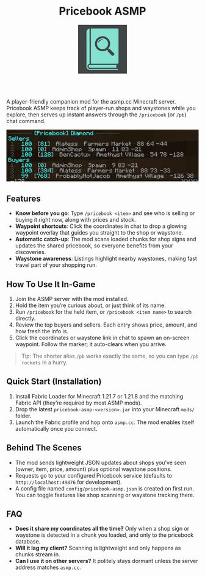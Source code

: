 

<h1 align="center">Pricebook ASMP</h1>
<p align="center">

  <img src="src/main/resources/assets/pricebook-asmp/icon.png " alt="Screenshot" width="128px">
</p>

<br></br>

A player-friendly companion mod for the asmp.cc Minecraft server. Pricebook ASMP keeps track of player-run shops and waystones while you explore, then serves up instant answers through the `/pricebook` (or `/pb`) chat command.

![Price lookup screenshot](docs/images/pricebook-command.png)

## Features
- **Know before you go**: Type `/pricebook <item>` and see who is selling or buying it right now, along with prices and stock.
- **Waypoint shortcuts**: Click the coordinates in chat to drop a glowing waypoint overlay that guides you straight to the shop or waystone.
- **Automatic catch-up**: The mod scans loaded chunks for shop signs and updates the shared pricebook, so everyone benefits from your discoveries.
- **Waystone awareness**: Listings highlight nearby waystones, making fast travel part of your shopping run.

## How To Use It In-Game
1. Join the ASMP server with the mod installed.
2. Hold the item you’re curious about, or just think of its name.
3. Run `/pricebook` for the held item, or `/pricebook <item name>` to search directly.
4. Review the top buyers and sellers. Each entry shows price, amount, and how fresh the info is.
5. Click the coordinates or waystone link in chat to spawn an on-screen waypoint. Follow the marker; it auto-clears when you arrive.

> Tip: The shorter alias `/pb` works exactly the same, so you can type `/pb rockets` in a hurry.

## Quick Start (Installation)
1. Install Fabric Loader for Minecraft 1.21.7 or 1.21.8 and the matching Fabric API (they’re required by most ASMP mods).
2. Drop the latest `pricebook-asmp-<version>.jar` into your Minecraft `mods/` folder.
3. Launch the Fabric profile and hop onto `asmp.cc`. The mod enables itself automatically once you connect.

## Behind The Scenes
- The mod sends lightweight JSON updates about shops you’ve seen (owner, item, price, amount) plus optional waystone positions.
- Requests go to your configured Pricebook service (defaults to `http://localhost:49876` for development).
- A config file named `config/pricebook-asmp.json` is created on first run. You can toggle features like shop scanning or waystone tracking there.

## FAQ
- **Does it share my coordinates all the time?** Only when a shop sign or waystone is detected in a chunk you loaded, and only to the pricebook database.
- **Will it lag my client?** Scanning is lightweight and only happens as chunks stream in.
- **Can I use it on other servers?** It politely stays dormant unless the server address matches `asmp.cc`.
